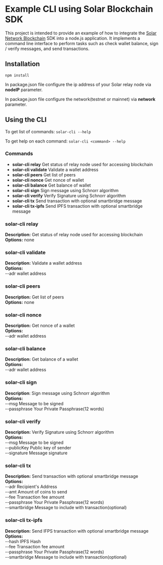 
# Example CLI using Solar Blockchain SDK
This project is intended to provide an example of how to integrate the [Solar Network Blockchain](https://solar.org/) SDK into a node.js application. It implements a command line interface to perform tasks such as check wallet balance, sign / verify messages, and send transactions.

## Installation
`npm install`

In package.json file configure the ip address of your Solar relay node via **nodeIP** parameter. 

In package.json file configure the network(testnet or mainnet) via **network** parameter.

## Using the CLI
To get list of commands: `solar-cli --help`

To get help on each command: `solar-cli <command> --help`

### Commands
* **solar-cli relay**   Get status of relay node used for accessing blockchain
* **solar-cli validate**   Validate a wallet address
* **solar-cli peers**   Get list of peers
* **solar-cli nonce**   Get nonce of wallet
* **solar-cli balance** Get balance of wallet
* **solar-cli sign**   Sign message using Schnorr algorithm
* **solar-cli verify**   Verify Signature using Schnorr algorithm
* **solar-cli tx**   Send transaction with optional smartbridge message
* **solar-cli tx-ipfs**   Send IPFS transaction with optional smartbridge message


### **solar-cli relay**
**Description:** Get status of relay node used for accessing blockchain  
**Options:** none  

###  **solar-cli validate**
**Description:** Validate a wallet address  
**Options:**  
  --adr  wallet address  

###  **solar-cli peers**
**Description:** Get list of peers  
**Options:** none  

###  **solar-cli nonce**
**Description:** Get nonce of a wallet  
**Options:**   
  --adr wallet address  

### **solar-cli balance**
**Description:** Get balance of a wallet  
**Options:**   
  --adr wallet address  

###  **solar-cli sign**
**Description**: Sign message using Schnorr algorithm  
**Options:**  
  --msg  Message to be signed  
  --passphrase  Your Private Passphrase(12 words)  

###  **solar-cli verify**
**Description:** Verify Signature using Schnorr algorithm  
**Options:**  
  --msg  Message to be signed  
  --publicKey   Public key of sender  
  --signature   Message signature  

###  **solar-cli tx**
**Description:** Send transaction with optional smartbridge message  
**Options:**  
  --adr  Recipient's Address  
  --amt  Amount of coins to send  
  --fee  Transaction fee amount  
  --passphrase  Your Private Passphrase(12 words)  
  --smartbridge  Message to include with transaction(optional)  

###  **solar-cli tx-ipfs**
**Description:** Send IFPS transaction with optional smartbridge message  
**Options:**  
  --hash  IPFS Hash  
  --fee  Transaction fee amount  
  --passphrase  Your Private Passphrase(12 words)  
  --smartbridge  Message to include with transaction(optional)  
